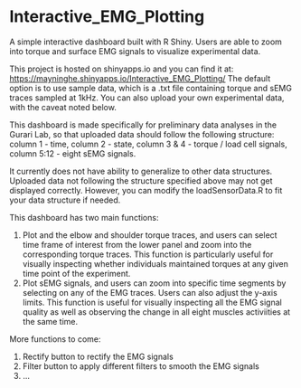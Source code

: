 # Interactive_EMG_Plotting
A simple interactive dashboard built with R Shiny. Users are able to zoom into torque and surface EMG signals to visualize experimental data.

This project is hosted on shinyapps.io and you can find it at: https://mayninghe.shinyapps.io/Interactive_EMG_Plotting/
The default option is to use sample data, which is a .txt file containing torque and sEMG traces sampled at 1kHz.
You can also upload your own experimental data, with the caveat noted below. 

This dashboard is made specifically for preliminary data analyses in the Gurari Lab, so that uploaded data should follow the following structure:
column 1 - time, column 2 - state, column 3 & 4 - torque / load cell signals, column 5:12 - eight sEMG signals. 

It currently does not have ability to generalize to other data structures. Uploaded data not following the structure specified above may not get displayed correctly. However, you can modify the loadSensorData.R to fit your data structure if needed.

This dashboard has two main functions: 
1) Plot and the elbow and shoulder torque traces, and users can select time frame of interest from the lower panel and zoom into the corresponding torque traces. This function is particularly useful for visually inspecting whether individuals maintained torques at any given time point of the experiment. 
2) Plot sEMG signals, and users can zoom into specific time segments by selecting on any of the EMG traces. Users can also adjust the y-axis limits. This function is useful for visually inspecting all the EMG signal quality as well as observing the change in all eight muscles activiities at the same time.

More functions to come:
1) Rectify button to rectify the EMG signals
2) Filter button to apply different filters to smooth the EMG signals
3) ...
